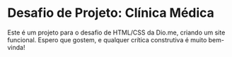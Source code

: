 # Desafio de Projeto: Clínica Médica #
Este é um projeto para o desafio de HTML/CSS da Dio.me, criando um site funcional.
Espero que gostem, e qualquer crítica construtiva é muito bem-vinda!

